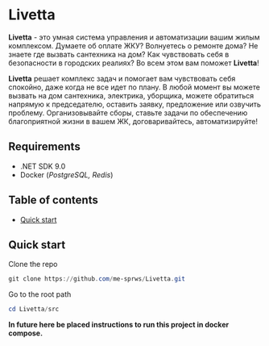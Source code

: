 # Livetta

**Livetta** - это умная система управления и автоматизации вашим жилым комплексом. Думаете об оплате ЖКУ? Волнуетесь о ремонте дома? Не знаете где вызвать сантехника на дом? Как чувствовать себя в безопасности в городских реалиях? Во всем этом вам поможет **Livetta**!

**Livetta** решает комплекс задач и помогает вам чувствовать себя спокойно, даже когда не все идет по плану. В любой момент вы можете вызвать на дом сантехника, электрика, уборщика, можете обратиться напрямую к председателю, оставить заявку, предложение или озвучить проблему. Организовывайте сборы, ставьте задачи по обеспечению благоприятной жизни в вашем ЖК, договаривайтесь, автоматизируйте!

## Requirements

- .NET SDK 9.0
- Docker (*PostgreSQL, Redis*)

## Table of contents

* [Quick start](#quick-start)

## Quick start

Clone the repo

```powershell
git clone https://github.com/me-sprws/Livetta.git
```

Go to the root path

```powershell
cd Livetta/src
```

**In future here be placed instructions to run this project in docker compose.**
